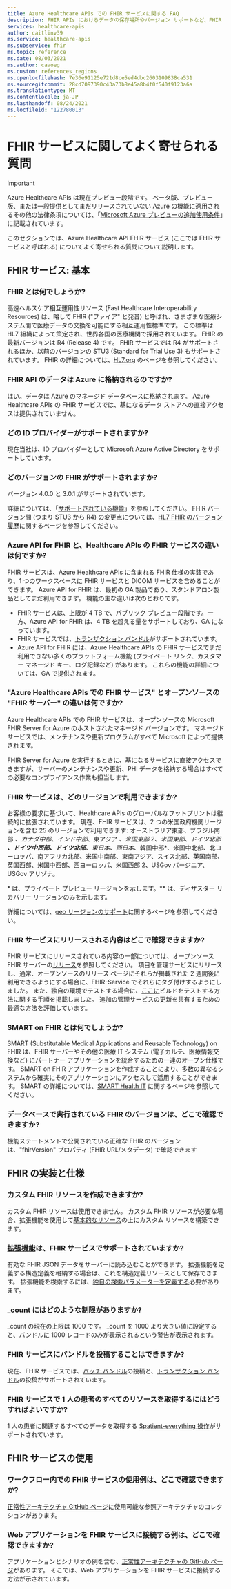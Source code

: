 ```yaml
---
title: Azure Healthcare APIs での FHIR サービスに関する FAQ
description: FHIR APIs におけるデータの保存場所やバージョン サポートなど、FHIR サービスについてよく寄せられる質問とその回答を示します。
services: healthcare-apis
author: caitlinv39
ms.service: healthcare-apis
ms.subservice: fhir
ms.topic: reference
ms.date: 08/03/2021
ms.author: cavoeg
ms.custom: references_regions
ms.openlocfilehash: 7e36e91125e721d8ce5ed4dbc2603109838ca531
ms.sourcegitcommit: 28cd7097390c43a73b8e45a8b4f0f540f9123a6a
ms.translationtype: MT
ms.contentlocale: ja-JP
ms.lasthandoff: 08/24/2021
ms.locfileid: "122780013"
---
```

# <a name="frequently-asked-questions-about-the-fhir-service"></a>FHIR サービスに関してよく寄せられる質問

> [!IMPORTANT]
> Azure Healthcare APIs は現在プレビュー段階です。 ベータ版、プレビュー版、または一般提供としてまだリリースされていない Azure の機能に適用されるその他の法律条項については、「[Microsoft Azure プレビューの追加使用条件](https://azure.microsoft.com/support/legal/preview-supplemental-terms/)」に記載されています。

このセクションでは、Azure Healthcare API FHIR サービス (ここでは FHIR サービスと呼ばれる) についてよく寄せられる質問について説明します。

## <a name="fhir-service-the-basics"></a>FHIR サービス: 基本

### <a name="what-is-fhir"></a>FHIR とは何でしょうか?

高速ヘルスケア相互運用性リソース (Fast Healthcare Interoperability Resources) は、略して FHIR ("ファイア" と発音) と呼ばれ、さまざまな医療システム間で医療データの交換を可能にする相互運用性標準です。 この標準は HL7 組織によって策定され、世界各国の医療機関で採用されています。 FHIR の最新バージョンは R4 (Release 4) です。 FHIR サービスでは R4 がサポートされるほか、以前のバージョンの STU3 (Standard for Trial Use 3) もサポートされています。 FHIR の詳細については、[HL7.org](http://hl7.org/fhir/summary.html) のページを参照してください。

### <a name="is-the-data-behind-the-fhir-apis-stored-in-azure"></a>FHIR API のデータは Azure に格納されるのですか?

はい。データは Azure のマネージド データベースに格納されます。 Azure Healthcare APIs の FHIR サービスでは、基になるデータ ストアへの直接アクセスは提供されていません。

### <a name="what-identity-provider-do-you-support"></a>どの ID プロバイダーがサポートされますか?

現在当社は、ID プロバイダーとして Microsoft Azure Active Directory をサポートしています。

### <a name="what-fhir-version-do-you-support"></a>どのバージョンの FHIR がサポートされますか?

バージョン 4.0.0 と 3.0.1 がサポートされています。

詳細については、「[サポートされている機能](fhir-features-supported.md)」を参照してください。 FHIR バージョン間 (つまり STU3 から R4) の変更点については、[HL7 FHIR のバージョン履歴](https://hl7.org/fhir/R4/history.html)に関するページを参照してください。

### <a name="what-is-the-difference-between-the-azure-api-for-fhir-and-the-fhir-service-in-the-healthcare-apis"></a>Azure API for FHIR と、Healthcare APIs の FHIR サービスの違いは何ですか?

FHIR サービスは、Azure Healthcare APIs に含まれる FHIR 仕様の実装であり、1 つのワークスペースに FHIR サービスと DICOM サービスを含めることができます。 Azure API for FHIR は、最初の GA 製品であり、スタンドアロン製品としてまだ利用できます。 機能の主な違いは次のとおりです。

* FHIR サービスは、上限が 4 TB で、パブリック プレビュー段階です。一方、Azure API for FHIR は、4 TB を超える量をサポートしており、GA になっています。
* FHIR サービスでは、[トランザクション バンドル](https://www.hl7.org/fhir/http.html#transaction)がサポートされています。
* Azure API for FHIR には、Azure Healthcare APIs の FHIR サービスでまだ利用できない多くのプラットフォーム機能 (プライベート リンク、カスタマー マネージド キー、ログ記録など) があります。 これらの機能の詳細については、GA で提供されます。

### <a name="whats-the-difference-between-fhir-service-in-the-azure-healthcare-apis-and-the-open-source-fhir-server"></a>"Azure Healthcare APIs での FHIR サービス" とオープンソースの "FHIR サーバー" の違いは何ですか?

Azure Healthcare APIs での FHIR サービスは、オープンソースの Microsoft FHIR Server for Azure のホストされたマネージド バージョンです。 マネージド サービスでは、メンテナンスや更新プログラムがすべて Microsoft によって提供されます。

FHIR Server for Azure を実行するときに、基になるサービスに直接アクセスできますが、サーバーのメンテナンスや更新、PHI データを格納する場合はすべての必要なコンプライアンス作業も担当します。

### <a name="in-which-regions-is-the-fhir-service-available"></a>FHIR サービスは、どのリージョンで利用できますか?

お客様の要求に基づいて、Healthcare APIs のグローバルなフットプリントは継続的に拡張されています。 現在、FHIR サービスは、2 つの米国政府機関リージョンを含む 25 のリージョンで利用できます: オーストラリア東部、ブラジル南部 *、カナダ中部、インド中部*、東アジア *、米国東部 2、米国東部、ドイツ北部 **、ドイツ中西部、ドイツ北部**、東日本、西日本*、韓国中部*、米国中北部、北ヨーロッパ、南アフリカ北部、米国中南部、東南アジア、スイス北部、英国南部、英国西部、米国中西部、西ヨーロッパ、米国西部 2、USGov バージニア、USGov アリゾナ。

\* は、プライベート プレビュー リージョンを示します。** は、ディザスター リカバリー リージョンのみを示します。

詳細については、[geo リージョンのサポート](https://azure.microsoft.com/global-infrastructure/services/?products=azure-api-for-fhir&regions=all)に関するページを参照してください。

### <a name="where-can-i-see-what-is-releasing-into-the-fhir-service"></a>FHIR サービスにリリースされる内容はどこで確認できますか?

FHIR サービスにリリースされている内容の一部については、オープンソース FHIR サーバーの[リリース](https://github.com/microsoft/fhir-server/releases)を参照してください。 項目を管理サービスにリリースし、通常、オープンソースのリリース ページにそれらが掲載された 2 週間後に利用できるようにする場合に、FHIR-Service でそれらにタグ付けするようにしました。 また、独自の環境でテストする場合に、[ここに](https://github.com/microsoft/fhir-server/blob/master/docs/Testing-Releases.md)ビルドをテストする方法に関する手順を掲載しました。 追加の管理サービスの更新を共有するための最適な方法を評価しています。

### <a name="what-is-smart-on-fhir"></a>SMART on FHIR とは何でしょうか?

SMART (Substitutable Medical Applications and Reusable Technology) on FHIR は、FHIR サーバーやその他の医療 IT システム (電子カルテ、医療情報交換など) にパートナー アプリケーションを統合するための一連のオープン仕様です。 SMART on FHIR アプリケーションを作成することにより、多数の異なるシステムから確実にそのアプリケーションにアクセスして活用することができます。
SMART の詳細については、[SMART Health IT](https://smarthealthit.org/) に関するページを参照してください。

### <a name="where-can-i-find-what-version-of-fhir-is-running-on-my-database"></a>データベースで実行されている FHIR のバージョンは、どこで確認できますか?

機能ステートメントで公開されている正確な FHIR のバージョンは、"fhirVersion" プロパティ (FHIR URL/メタデータ) で確認できます

## <a name="fhir-implementations-and-specifications"></a>FHIR の実装と仕様

### <a name="can-i-create-a-custom-fhir-resource"></a>カスタム FHIR リソースを作成できますか?

カスタム FHIR リソースは使用できません。 カスタム FHIR リソースが必要な場合、拡張機能を使用して[基本的なリソース](http://www.hl7.org/fhir/basic.html)の上にカスタム リソースを構築できます。 

### <a name="are-extensions-supported-on-the-fhir-service"></a>[拡張機能](https://www.hl7.org/fhir/extensibility.html)は、FHIR サービスでサポートされていますか?

有効な FHIR JSON データをサーバーに読み込むことができます。 拡張機能を定義する構造定義を格納する場合は、これを構造定義リソースとして保存できます。 拡張機能を検索するには、[独自の検索パラメーターを定義する](how-to-do-custom-search.md)必要があります。 

### <a name="what-is-the-limit-on-_count"></a>_count にはどのような制限がありますか?

_count の現在の上限は 1000 です。 _count を 1000 より大きい値に設定すると、バンドルに 1000 レコードのみが表示されるという警告が表示されます。

### <a name="can-i-post-a-bundle-to-the-fhir-service"></a>FHIR サービスにバンドルを投稿することはできますか?

現在、FHIR サービスでは、[バッチ バンドル](https://www.hl7.org/fhir/valueset-bundle-type.html)の投稿と、[トランザクション バンドル](https://www.hl7.org/fhir/http.html#transaction)の投稿がサポートされています。

### <a name="how-can-i-get-all-resources-for-a-single-patient-in-the-fhir-service"></a>FHIR サービスで 1 人の患者のすべてのリソースを取得するにはどうすればよいですか?

1 人の患者に関連するすべてのデータを取得する [$patient-everything 操作](patient-everything.md)がサポートされています。 

## <a name="using-the-fhir-service"></a>FHIR サービスの使用

### <a name="where-can-i-see-some-examples-of-using-the-fhir-service-within-a-workflow"></a>ワークフロー内での FHIR サービスの使用例は、どこで確認できますか?

[正常性アーキテクチャ GitHub ページ](https://github.com/microsoft/health-architectures)に使用可能な参照アーキテクチャのコレクションがあります。

### <a name="where-can-i-see-an-example-of-connecting-a-web-application-to-fhir-service"></a>Web アプリケーションを FHIR サービスに接続する例は、どこで確認できますか?

アプリケーションとシナリオの例を含む、[正常性アーキテクチャの GitHub ページ](https://aka.ms/health-architectures)があります。 そこでは、Web アプリケーションを FHIR サービスに接続する方法が示されています。
